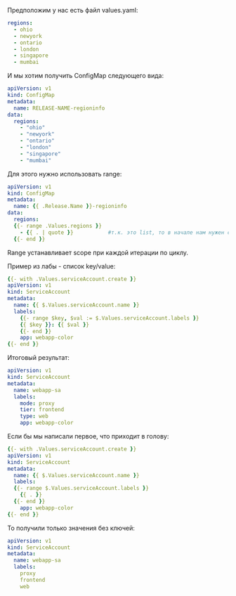 Предположим у нас есть файл values.yaml:
```yaml
regions:
  - ohio
  - newyork
  - ontario
  - london
  - singapore
  - mumbai
```

И мы хотим получить ConfigMap следующего вида:
```yaml
apiVersion: v1
kind: ConfigMap
metadata:
  name: RELEASE-NAME-regioninfo
data:
  regions:
    - "ohio"
    - "newyork"
    - "ontario"
    - "london"
    - "singapore"
    - "mumbai"
```

Для этого нужно использовать range:
```yaml
apiVersion: v1
kind: ConfigMap
metadata:
  name: {{ .Release.Name }}-regioninfo
data:
  regions:
  {{- range .Values.regions }}
    - {{ . | quote }}           #т.к. это list, то в начале нам нужен символ "-" , точка означает обращение к объекту внутри списка, и далее заключаем в кавычки
  {{- end }}
```

Range устанавливает scope при каждой итерации по циклу.

Пример из лабы - список key/value:

```yaml
{{- with .Values.serviceAccount.create }}
apiVersion: v1
kind: ServiceAccount
metadata:
  name: {{ $.Values.serviceAccount.name }}
  labels:
    {{- range $key, $val := $.Values.serviceAccount.labels }}
    {{ $key }}: {{ $val }}
    {{- end }}
    app: webapp-color
{{- end }}
```

Итоговый результат:

```yaml
apiVersion: v1
kind: ServiceAccount
metadata:
  name: webapp-sa
  labels:
    mode: proxy
    tier: frontend
    type: web
    app: webapp-color
```

Если бы мы написали первое, что приходит в голову:

```yaml
{{- with .Values.serviceAccount.create }}
apiVersion: v1
kind: ServiceAccount
metadata:
  name: {{ $.Values.serviceAccount.name }}
  labels:
  {{- range $.Values.serviceAccount.labels }}
    {{ . }}
  {{- end }}
    app: webapp-color
{{- end }}
```

То получили только значения без ключей:

```yaml
apiVersion: v1
kind: ServiceAccount
metadata:
  name: webapp-sa
  labels:
    proxy
    frontend
    web
```